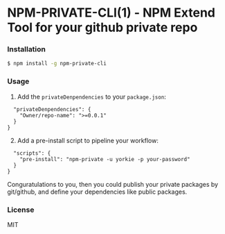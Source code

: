 
NPM-PRIVATE-CLI(1) - NPM Extend Tool for your github private repo
===========

### Installation
```sh
$ npm install -g npm-private-cli
```

### Usage

1. Add the `privateDenpendencies` to your `package.json`:
```
  "privateDenpendencies": {
    "Owner/repo-name": ">=0.0.1"
  }
}
```

2. Add a pre-install script to pipeline your workflow:
```
  "scripts": {
    "pre-install": "npm-private -u yorkie -p your-password"
  }
}
```

Conguratulations to you, then you could publish your private packages by git/github, and define your dependencies like public packages.

### License

MIT

